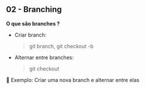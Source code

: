 ## 02 - Branching

**O que são branches ?**

- Criar branch:

  > git branch, git checkout -b

- Alternar entre branches:

  > git checkout

🚀 Exemplo: Criar uma nova branch e alternar entre elas

